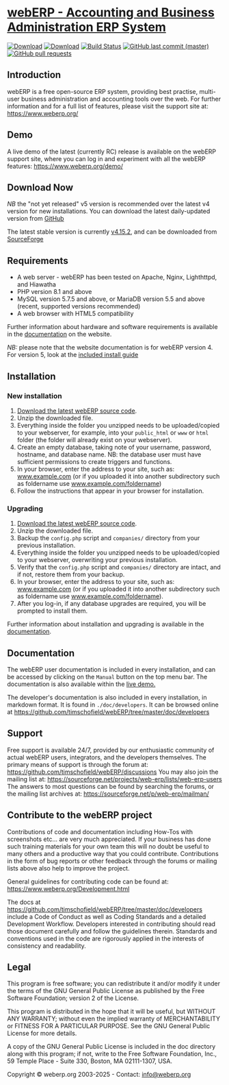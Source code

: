 # [webERP - Accounting and Business Administration ERP System](https://www.weberp.org/)

[![Download](https://img.shields.io/sourceforge/dm/web-erp.svg)](https://sourceforge.net/projects/web-erp/files/latest/download)
[![Download](https://img.shields.io/sourceforge/dt/web-erp.svg)](https://sourceforge.net/projects/web-erp/files/latest/download)
[![Build Status](https://github.com/timschofield/webERP/actions/workflows/ci.yaml/badge.svg)](https://github.com/timschofield/webERP/actions/workflows/ci.yaml)
[![GitHub last commit (master)](https://img.shields.io/github/last-commit/timschofield/webERP/master.svg)](https://github.com/timschofield/webERP/commits/master/)
[![GitHub pull requests](https://img.shields.io/github/issues-pr-raw/timschofield/webERP.svg)](https://github.com/timschofield/webERP/pulls)

## Introduction

webERP is a free open-source ERP system, providing best practise, multi-user business administration and accounting tools
over the web. For further information and for a full list of features, please visit the support site at: https://www.weberp.org/

## Demo

A live demo of the latest (currently RC) release is available on the webERP support site, where you can log in and experiment
with all the webERP features: https://www.weberp.org/demo/

## Download Now

*NB* the "not yet released" v5 version is recommended over the latest v4 version for new installations. You can
download the latest daily-updated version from [GitHub](https://github.com/timschofield/webERP/archive/refs/heads/master.zip)

The latest stable version is currently [v4.15.2](https://github.com/timschofield/webERP/releases/tag/v4.15.2), and can
be downloaded from [SourceForge](http://sourceforge.net/projects/web-erp/files/latest/download)

## Requirements
- A web server - webERP has been tested on Apache, Nginx, Lighthttpd, and Hiawatha
- PHP version 8.1 and above
- MySQL version 5.7.5 and above, or MariaDB version 5.5 and above (recent, supported versions recommended)
- A web browser with HTML5 compatibility

Further information about hardware and software requirements is available in the [documentation](https://www.weberp.org/Documentation.html)
on the website.

_NB:_ please note that the website documentation is for webERP version 4. For version 5, look at the [included install guide](doc/INSTALL.md)

## Installation

### New installation

1. [Download the latest webERP source code](https://github.com/timschofield/webERP/archive/refs/heads/master.zip).
2. Unzip the downloaded file.
3. Everything inside the folder you unzipped needs to be uploaded/copied to your webserver, for example, into your
   `public_html` or `www` or `html` folder (the folder will already exist on your webserver).
4. Create an empty database, taking note of your username, password, hostname, and database name.
   NB: the database user must have sufficient permissions to create triggers and functions.
5. In your browser, enter the address to your site, such as: www.example.com (or if you uploaded it into another subdirectory
   such as foldername use www.example.com/foldername)
6. Follow the instructions that appear in your browser for installation.

### Upgrading

1. [Download the latest webERP source code](https://github.com/timschofield/webERP/archive/refs/heads/master.zip).
2. Unzip the downloaded file.
3. Backup the `config.php` script and `companies/` directory from your previous installation.
4. Everything inside the folder you unzipped needs to be uploaded/copied to your webserver, overwriting your previous installation.
5. Verify that the `config.php` script and `companies/` directory are intact, and if not, restore them from your backup.
6. In your browser, enter the address to your site, such as: www.example.com (or if you uploaded it into another subdirectory such as foldername use www.example.com/foldername).
7. After you log-in, if any database upgrades are required, you will be prompted to install them.

Further information about installation and upgrading is available in the [documentation](https://www.weberp.org/demo/ManualContents.php?ViewTopic=GettingStarted).

## Documentation

The webERP user documentation is included in every installation, and can be accessed by clicking on the `Manual` button on the
top menu bar. The documentation is also available within the [live demo.](https://www.weberp.org/demo/ManualContents.php)

The developer's documentation is also included in every installation, in markdown format. It is found in `./doc/developers`.
It can be browsed online at https://github.com/timschofield/webERP/tree/master/doc/developers

## Support

Free support is available 24/7, provided by our enthusiastic community of actual webERP users, integrators, and the developers themselves.
The primary means of support is through the forum at: https://github.com/timschofield/webERP/discussions
You may also join the mailing list at: https://sourceforge.net/projects/web-erp/lists/web-erp-users
The answers to most questions can be found by searching the forums, or the mailing list archives at: https://sourceforge.net/p/web-erp/mailman/

## Contribute to the webERP project

Contributions of code and documentation including How-Tos with screenshots etc... are very much appreciated. If your business
has done such training materials for your own team this will no doubt be useful to many others and a productive way that
you could contribute. Contributions in the form of bug reports or other feedback through the forums or mailing lists above
also help to improve the project.

General guidelines for contributing code can be found at: https://www.weberp.org/Development.html

The docs at https://github.com/timschofield/webERP/tree/master/doc/developers include a Code of Conduct as well as
Coding Standards and a detailed Development Workflow.
Developers interested in contributing should read those document carefully and follow the guidelines therein. Standards and
conventions used in the code are rigorously applied in the interests of consistency and readability.

## Legal

This program is free software; you can redistribute it and/or modify it under the terms of the GNU General Public License
as published by the Free Software Foundation; version 2 of the License.

This program is distributed in the hope that it will be useful, but WITHOUT ANY WARRANTY; without even the implied warranty
of MERCHANTABILITY or FITNESS FOR A PARTICULAR PURPOSE.  See the GNU General Public License for more details.

A copy of the GNU General Public License is included in the doc directory along with this program; if not, write to the
Free Software Foundation, Inc., 59 Temple Place - Suite 330, Boston, MA  02111-1307, USA.

Copyright © weberp.org 2003-2025 - Contact: info@weberp.org

